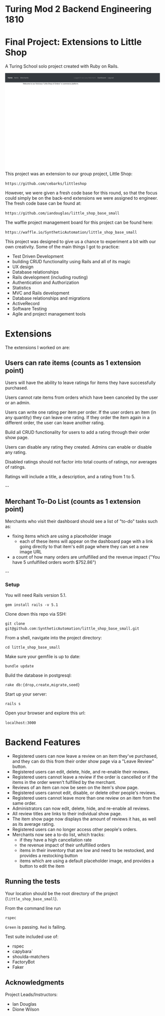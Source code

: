 # Turing Mod 2 Backend Engineering 1810
# Final Project: Extensions to Little Shop

A Turing School solo project created with Ruby on Rails.

![LittleShop](/readme/landing.png)
This project was an extension to our group project, Little Shop:

`https://github.com/cebarks/littleshop`

However, we were given a fresh code base for this round, so that the focus could simply be on the back-end extensions we were assigned to engineer. The fresh code base can be found at:

`https://github.com/iandouglas/little_shop_base_small`

The waffle project management board for this project can be found here:

`https://waffle.io/SyntheticAutomation/little_shop_base_small`


This project was designed to give us a chance to experiment a bit with our own creativity. Some of the main things I got to practice:

- Test Driven Development
- building CRUD functionality using Rails and all of its magic
- UX design
- Database relationships
- Rails development (including routing)
- Authentication and Authorization
- Statistics
- MVC and Rails development
- Database relationships and migrations
- ActiveRecord
- Software Testing
- Agile and project management tools

# **Extensions**
The extensions I worked on are:

## **Users can rate items (counts as 1 extension point)**

Users will have the ability to leave ratings for items they have successfully purchased.

Users cannot rate items from orders which have been canceled by the user or an admin.

Users can write one rating per item per order. If the user orders an item (in any quantity) they can leave one rating. If they order the item again in a different order, the user can leave another rating.

Build all CRUD functionality for users to add a rating through their order show page.

Users can disable any rating they created. Admins can enable or disable any rating.

Disabled ratings should not factor into total counts of ratings, nor averages of ratings.

Ratings will include a title, a description, and a rating from 1 to 5.

--

## **Merchant To-Do List (counts as 1 extension point)**

Merchants who visit their dashboard should see a list of "to-do" tasks such as:

- fixing items which are using a placeholder image
    - each of these items will appear on the dashboard page with a link going directly to that item's edit page where they can set a new image URL
- a count of how many orders are unfulfilled and the revenue impact ("You have 5 unfulfilled orders worth $752.86")

--

### Setup

You will need Rails version 5.1.
```
gem install rails -v 5.1
```
Clone down this repo via SSH:

```
git clone git@github.com:SyntheticAutomation/little_shop_base_small.git
```

From a shell, navigate into the project directory:

```
cd little_shop_base_small
```

Make sure your gemfile is up to date:

```
bundle update
```
Build the database in postgresql:

```
rake db:{drop,create,migrate,seed}
```
Start up your server:

```
rails s
```

Open your browser and explore this url:

`localhost:3000`

# **Backend Features**
- Registered users can now leave a review on an item they've purchased, and they can do this from their order show page via a "Leave Review" button.
- Registered users can edit, delete, hide, and re-enable their reviews.
- Registered users cannot leave a review if the order is cancelled or if the items in the order weren't fulfilled by the merchant.
- Reviews of an item can now be seen on the item's show page.
- Registered users cannot edit, disable, or delete other people's reviews.
- Registered users cannot leave more than one review on an item from the same order.
- Administrators can now edit, delete, hide, and re-enable all reviews.
- All review titles are links to their individual show page.
- The item show page now displays the amount of reviews it has, as well as its average rating.
- Registered users can no longer access other people's orders.
- Merchants now see a to-do list, which tracks:
  - if they have a high cancellation rate
  - the revenue impact of their unfulfilled orders
  - items in their inventory that are low and need to be restocked, and provides a restocking button
  - items which are using a default placeholder image, and provides a button to edit the item

## Running the tests

Your location should be the root directory of the project (`little_shop_base_small`).

From the command line run

```
rspec
```

`Green` is passing.
`Red` is failing.

Test suite included use of:
- rspec
- capybara`
- shoulda-matchers
- FactoryBot
- Faker


## Acknowledgments

Project Leads/Instructors:
* Ian Douglas
* Dione Wilson
